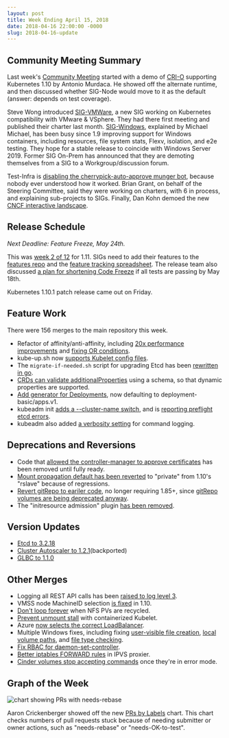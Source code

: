 ```yaml
---
layout: post
title: Week Ending April 15, 2018
date: 2018-04-16 22:00:00 -0000
slug: 2018-04-16-update
---
```


## Community Meeting Summary

Last week's [Community Meeting](https://bit.ly/k8scommunity) started with a demo of [CRI-O](https://github.com/kubernetes-incubator/cri-o) supporting Kubernetes 1.10 by Antonio Murdaca.  He showed off the alternate runtime, and then discussed whether SIG-Node would move to it as the default (answer: depends on test coverage).

Steve Wong introduced [SIG-VMWare](https://github.com/kubernetes/community/tree/master/sig-vmware), a new SIG working on Kubernetes compatibility with VMware & VSphere.  They had there first meeting and published their charter last month.  [SIG-Windows](https://github.com/kubernetes/community/tree/master/sig-windows), explained by Michael Michael, has been busy since 1.9 improving support for Windows containers, including resources, file system stats, Flexv, isolation, and e2e testing.  They hope for a stable release to coincide with Windows Server 2019.  Former SIG On-Prem has announced that they are demoting themselves from a SIG to a Workgroup/discussion forum.

Test-Infra is [disabling the cherrypick-auto-approve munger bot](https://groups.google.com/d/msg/kubernetes-dev/Br2-4pQPOIs/YbSM1YNIBgAJ), because nobody ever understood how it worked.  Brian Grant, on behalf of the Steering Committee, said they were working on charters, with 6 in process, and explaining sub-projects to SIGs.  Finally, Dan Kohn demoed the new [CNCF interactive landscape](https://landscape.cncf.io/).

## Release Schedule

*Next Deadline: Feature Freeze, May 24th.*

This was [week 2 of 12](https://github.com/kubernetes/sig-release/blob/master/releases/release-1.11/release-1.11.md) for 1.11.  SIGs need to add their features to the [features repo](https://github.com/kubernetes/features/issues?q=is%3Aopen+is%3Aissue+milestone%3Av1.11) and the [feature tracking spreadsheet](https://docs.google.com/spreadsheets/d/16N9KSlxWwxUA2gV6jvuW9N8tPRHzNhu1-RYY4Y0RZLs/edit?ouid=103000293055760527954&usp=sheets_home&ths=true). The release team also discussed [a plan for shortening Code Freeze](https://github.com/kubernetes/sig-release/blob/master/releases/release-1.11/release-1.11.md#conditionally-shortening-code-freeze) if all tests are passing by May 18th.

Kubernetes 1.10.1 patch release came out on Friday.

## Feature Work

There were 156 merges to the main repository this week.

* Refactor of affinity/anti-affinity, including [20x performance improvements](https://github.com/kubernetes/kubernetes/pull/62211) and [fixing OR conditions](https://github.com/kubernetes/kubernetes/pull/62556).
* kube-up.sh now [supports Kubelet config files](https://github.com/kubernetes/kubernetes/pull/62183).
* The `migrate-if-needed.sh` script for upgrading Etcd has been [rewritten in go](https://github.com/kubernetes/kubernetes/pull/61241).
* [CRDs can validate additionalProperties](https://github.com/kubernetes/kubernetes/pull/62333) using a schema, so that dynamic properties are supported.
* [Add generator for Deployments](https://github.com/kubernetes/kubernetes/pull/61288), now defaulting to deployment-basic/apps.v1.
* kubeadm init [adds a --cluster-name switch](https://github.com/kubernetes/kubernetes/pull/60852), and is [reporting preflight etcd errors](https://github.com/kubernetes/kubernetes/pull/60585).
* kubeadm also added [a verbosity setting](https://github.com/kubernetes/kubernetes/pull/57661) for command logging.

## Deprecations and Reversions

* Code that [allowed the controller-manager to approve certificates](https://github.com/kubernetes/kubernetes/pull/62471) has been removed until fully ready.
* [Mount propagation default has been reverted](https://github.com/kubernetes/kubernetes/pull/62462) to "private" from 1.10's "rslave" because of regressions.
* [Revert gitRepo to eariler code](https://github.com/kubernetes/kubernetes/pull/62394), no longer requiring 1.85+, since [gitRepo volumes are being deprecated anyway](https://github.com/kubernetes/kubernetes/issues/60999).
* The "initresource admission" plugin [has been removed](https://github.com/kubernetes/kubernetes/pull/58784).

## Version Updates

* [Etcd to 3.2.18](https://github.com/kubernetes/kubernetes/pull/61198)
* [Cluster Autoscaler to 1.2.1](https://github.com/kubernetes/kubernetes/pull/62457)(backported)
* [GLBC to 1.1.0](https://github.com/kubernetes/kubernetes/pull/62427)

## Other Merges

* Logging all REST API calls has been [raised to log level 3](https://github.com/kubernetes/kubernetes/pull/40933).
* VMSS node MachineID selection [is fixed](https://github.com/kubernetes/kubernetes/pull/62611) in 1.10.
* [Don't loop forever](https://github.com/kubernetes/kubernetes/pull/62572) when NFS PVs are recycled.
* [Prevent unmount stall](https://github.com/kubernetes/kubernetes/pull/62467) with containerized Kubelet.
* Azure [now selects the correct LoadBalancer](https://github.com/kubernetes/kubernetes/pull/62450).
* Multiple Windows fixes, including fixing [user-visible file creation](https://github.com/kubernetes/kubernetes/pull/62375), [local volume paths](https://github.com/kubernetes/kubernetes/pull/62018), and [file type checking](https://github.com/kubernetes/kubernetes/pull/62154).
* [Fix RBAC for daemon-set-controller](https://github.com/kubernetes/kubernetes/pull/62146).
* [Better iptables FORWARD rules](https://github.com/kubernetes/kubernetes/pull/62007) in IPVS proxier.
* [Cinder volumes stop accepting commands](https://github.com/kubernetes/kubernetes/pull/61082) once they're in error mode.

## Graph of the Week

![chart showing PRs with needs-rebase](/2018/images/prs-by-label.png)

Aaron Crickenberger showed off the new [PRs by Labels](https://k8s.devstats.cncf.io/d/47/prs-labels-repository-groups?orgId=1) chart.  This chart checks numbers of pull requests stuck because of needing submitter or owner actions, such as "needs-rebase" or "needs-OK-to-test".
